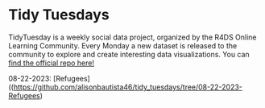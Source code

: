 # Tidy Tuesdays

TidyTuesday is a weekly social data project, organized by the R4DS Online Learning Community. Every Monday a new dataset is released to the community to explore and create interesting data visualizations. You can [find the official repo here!](https://github.com/rfordatascience/tidytuesday)

08-22-2023: [Refugees]((https://github.com/alisonbautista46/tidy_tuesdays/tree/08-22-2023-Refugees)
